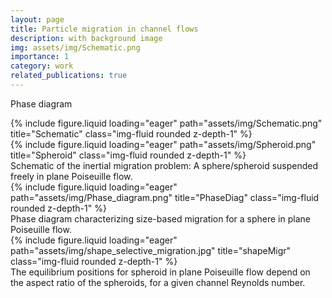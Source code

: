 ```yaml
---
layout: page
title: Particle migration in channel flows
description: with background image
img: assets/img/Schematic.png
importance: 1
category: work
related_publications: true
---
```


Phase diagram

<div class="row">
    <div class="col-sm mt-3 mt-md-0">
        {% include figure.liquid loading="eager" path="assets/img/Schematic.png" title="Schematic" class="img-fluid rounded z-depth-1" %}
    </div>
    <div class="col-sm mt-3 mt-md-0">
        {% include figure.liquid loading="eager" path="assets/img/Spheroid.png" title="Spheroid" class="img-fluid rounded z-depth-1" %}
    </div>
</div>
<div class="caption">
    Schematic of the inertial migration problem: A sphere/spheroid suspended freely in plane Poiseuille flow.
</div>
<div class="row">
    <div class="col-sm mt-3 mt-md-0">
        {% include figure.liquid loading="eager" path="assets/img/Phase_diagram.png" title="PhaseDiag" class="img-fluid rounded z-depth-1" %}
    </div>
</div>
<div class="caption">
    Phase diagram characterizing size-based migration for a sphere in plane Poiseuille flow.
</div>

<div class="row">
    <div class="col-sm mt-3 mt-md-0">
        {% include figure.liquid loading="eager" path="assets/img/shape_selective_migration.jpg" title="shapeMigr" class="img-fluid rounded z-depth-1" %}
    </div>
</div>
<div class="caption">
    The equilibrium positions for spheroid in plane Poiseuille flow depend on the aspect ratio of the spheroids, for a given channel Reynolds number.
</div>

